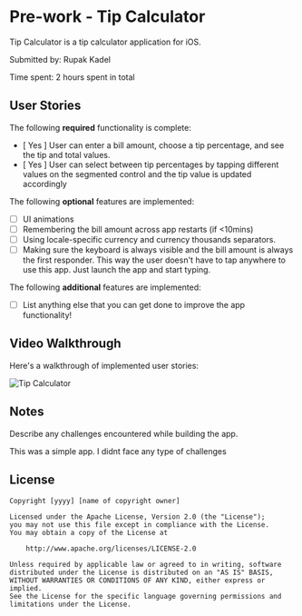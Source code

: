 # Pre-work - Tip Calculator

Tip Calculator is a tip calculator application for iOS.

Submitted by: Rupak Kadel

Time spent: 2 hours spent in total

## User Stories

The following **required** functionality is complete:

* [ Yes ] User can enter a bill amount, choose a tip percentage, and see the tip and total values.
* [ Yes ] User can select between tip percentages by tapping different values on the segmented control and the tip value is updated accordingly

The following **optional** features are implemented:

* [ ] UI animations
* [ ] Remembering the bill amount across app restarts (if <10mins)
* [ ] Using locale-specific currency and currency thousands separators.
* [ ] Making sure the keyboard is always visible and the bill amount is always the first responder. This way the user doesn't have to tap anywhere to use this app. Just launch the app and start typing.

The following **additional** features are implemented:

- [ ] List anything else that you can get done to improve the app functionality!

## Video Walkthrough

Here's a walkthrough of implemented user stories:

![Tip Calculator](https://user-images.githubusercontent.com/51890171/126051711-286ae415-839b-464a-8434-4243d2449998.gif)

## Notes

Describe any challenges encountered while building the app.

This was a simple app. I didnt face any type of challenges

## License

    Copyright [yyyy] [name of copyright owner]

    Licensed under the Apache License, Version 2.0 (the "License");
    you may not use this file except in compliance with the License.
    You may obtain a copy of the License at

        http://www.apache.org/licenses/LICENSE-2.0

    Unless required by applicable law or agreed to in writing, software
    distributed under the License is distributed on an "AS IS" BASIS,
    WITHOUT WARRANTIES OR CONDITIONS OF ANY KIND, either express or implied.
    See the License for the specific language governing permissions and
    limitations under the License.
